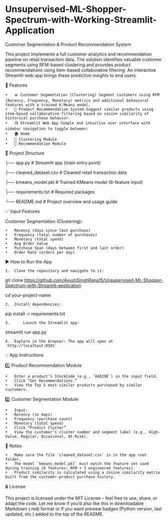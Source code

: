 # Unsupervised-ML-Shopper-Spectrum-with-Working-Streamlit-Application


Customer Segmentation & Product Recommendation System


This project implements a full customer analytics and recommendation pipeline on retail transaction data. The solution identifies valuable customer segments using RFM-based clustering and provides product recommendations using item-based collaborative filtering. An interactive Streamlit web app brings these predictive insights to end users.


🚀 Features


	•	📊 Customer Segmentation (Clustering) Segment customers using RFM (Recency, Frequency, Monetary) metrics and additional behavioral features with a trained K-Means model.
	•	🔁 Product Recommendation System Suggest similar products using item-based collaborative filtering based on cosine similarity of historical purchase behavior.
	•	📺 Streamlit Web App Simple and intuitive user interface with sidebar navigation to toggle between:
	•	🏠 Home
	•	👥 Clustering Module
	•	🔗 Recommendation Module

 
📁 Project Structure


├── app.py                 # Streamlit app (main entry point)


├── cleaned_dataset.csv    # Cleaned retail transaction data


├── kmeans_model.pkl       # Trained KMeans model (6-feature input)


├── requirements.txt       # Required packages


└── README.md              # Project overview and usage guide


✅ Input Features


Customer Segmentation (Clustering):


	•	Recency (days since last purchase)
	•	Frequency (total number of purchases)
	•	Monetary (total spend)
	•	Avg Order Value
	•	Purchase Span (days between first and last order)
	•	Order Rate (orders per day)

 
 ▶️ How to Run the App

 
	1.	Clone the repository and navigate to it:
 git clone https://github.com/AyushSinghRana15/Unsupervised-ML-Shopper-Spectrum-with-Streamlit-application

 
cd your-project-name


	2.	Install dependencies:
 pip install -r requirements.txt

 
	3.      Launch the Streamlit app:
 streamlit run app.py

 
	4.	Explore in the browser: The app will open at `http://localhost:8501`
💡 App Instructions


1️⃣ Product Recommendation Module


	•	Enter a product’s StockCode (e.g., `84029E`) in the input field.
	•	Click “Get Recommendations.”
	•	View the Top 5 most similar products purchased by similar customers.

 
2️⃣ Customer Segmentation Module


	•	Input:
	•	Recency (in days)
	•	Frequency (purchase count)
	•	Monetary (total spend)
	•	Click “Predict Cluster”
	•	View the customer’s cluster number and segment label (e.g., High-Value, Regular, Occasional, At-Risk).

 
📌 Notes


	•	Make sure the file `cleaned_dataset.csv` is in the app root folder.
	•	The model `kmeans_model.pkl` must match the feature set used during training (6 features: RFM + 3 engineered features).
	•	Product similarity is calculated using a cosine similarity matrix built from the customer-product purchase history.

 
🔒 License


This project is licensed under the MIT License – feel free to use, share, or adapt the code.
Let me know if you’d also like this in downloadable Markdown (.md) format or if you want preview badges (Python version, last updated, etc.) added to the top of the README.
